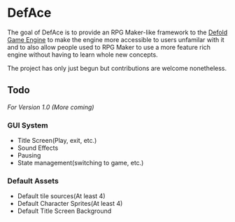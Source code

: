 # DefAce
The goal of DefAce is to provide an RPG Maker-like framework to the [Defold Game Engine](https://defold.com/) to make the engine more accessible to users unfamilar with it and to also allow people used to RPG Maker to use a more feature rich engine without having to learn whole new concepts.

The project has only just begun but contributions are welcome nonetheless.

## Todo
*For Version 1.0 (More coming)*

### GUI System
- Title Screen(Play, exit, etc.)
- Sound Effects
- Pausing
- State management(switching to game, etc.)

### Default Assets
- Default tile sources(At least 4)
- Default Character Sprites(At least 4)
- Default Title Screen Background
